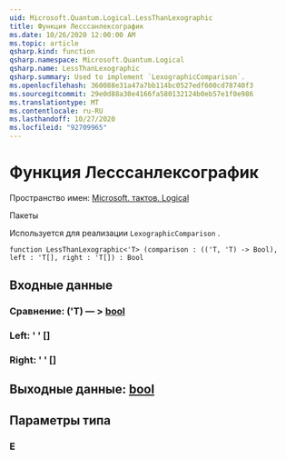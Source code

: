 ```yaml
---
uid: Microsoft.Quantum.Logical.LessThanLexographic
title: Функция Лесссанлексографик
ms.date: 10/26/2020 12:00:00 AM
ms.topic: article
qsharp.kind: function
qsharp.namespace: Microsoft.Quantum.Logical
qsharp.name: LessThanLexographic
qsharp.summary: Used to implement `LexographicComparison`.
ms.openlocfilehash: 360088e31a47a7bb114bc0527edf600cd78740f3
ms.sourcegitcommit: 29e0d88a30e4166fa580132124b0eb57e1f0e986
ms.translationtype: MT
ms.contentlocale: ru-RU
ms.lasthandoff: 10/27/2020
ms.locfileid: "92709965"
---
```

# <a name="lessthanlexographic-function"></a>Функция Лесссанлексографик

Пространство имен: [Microsoft. тактов. Logical](xref:Microsoft.Quantum.Logical)

Пакеты [](https://nuget.org/packages/)


Используется для реализации `LexographicComparison` .

```qsharp
function LessThanLexographic<'T> (comparison : (('T, 'T) -> Bool), left : 'T[], right : 'T[]) : Bool
```


## <a name="input"></a>Входные данные

### <a name="comparison--tt---bool"></a>Сравнение: ('T) — > [bool](xref:microsoft.quantum.lang-ref.bool)




### <a name="left--t"></a>Left: ' ' []




### <a name="right--t"></a>Right: ' ' []





## <a name="output--bool"></a>Выходные данные: [bool](xref:microsoft.quantum.lang-ref.bool)



## <a name="type-parameters"></a>Параметры типа

### <a name="t"></a>Е

